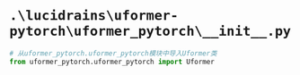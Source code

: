 # `.\lucidrains\uformer-pytorch\uformer_pytorch\__init__.py`

```py
# 从uformer_pytorch.uformer_pytorch模块中导入Uformer类
from uformer_pytorch.uformer_pytorch import Uformer
```
